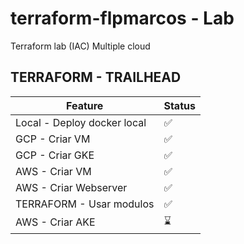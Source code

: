 # terraform-flpmarcos - Lab
Terraform lab (IAC) Multiple cloud


## TERRAFORM -  TRAILHEAD

| Feature  | Status |
| ------------- | ------------- |
| Local  - Deploy docker local | ✅  |
| GCP - Criar VM   | ✅  |
| GCP - Criar GKE | ✅  |
| AWS - Criar VM | ✅ |
| AWS - Criar Webserver |  ✅  |
| TERRAFORM - Usar modulos |  ✅  |
| AWS - Criar AKE  | ⌛  |
